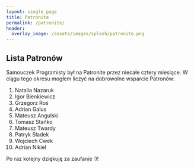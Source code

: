 ```yaml
---
layout: single_page
title: Patronite
permalink: /patronite/
header:
  overlay_image: /assets/images/splash/patronite.png
---
```


## Lista Patronów

Samouczek Programisty był na Patronite przez niecałe cztery miesiące. W ciągu tego okresu mogłem liczyć na dobrowolne wsparcie Patronów:

1. Natalia Nazaruk
2. Igor Bienkiewicz
3. Grzegorz Roś
4. Adrian Galus 
5. Mateusz Angulski
6. Tomasz Stańko
7. Mateusz Twardy
8. Patryk Sładek
9. Wojciech Cwek
10. Adrian Nikiel

Po raz kolejny dziękuję za zaufanie :)!
